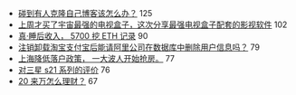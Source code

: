 - [碰到有人克隆自己博客该怎么办？](https://www.v2ex.com/t/745097) 125
- [上周才买了宇宙最强的电视盒子，这次分享最强电视盒子配套的影视软件](https://www.v2ex.com/t/745166) 102
- [真·睡后收入， 5700 挖 ETH 记录](https://www.v2ex.com/t/745211) 90
- [注销卸载淘宝支付宝后能请阿里公司在数据库中删除用户信息吗？](https://www.v2ex.com/t/745092) 79
- [上海降低落户政策， 一大波人开始抢房。](https://www.v2ex.com/t/745145) 77
- [对三星 s21 系列的评价](https://www.v2ex.com/t/745099) 76
- [20 来万怎么理财？](https://www.v2ex.com/t/745116) 67